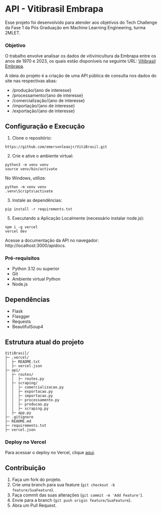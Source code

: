 # API - Vitibrasil Embrapa 

Esse projeto foi desenvolvido para atender aos objetivos do Tech Challenge da Fase 1 da Pós Graduação em Machine Learning Engineering, turma 2MLET. 

### Objetivo

O trabalho envolve analisar os dados de vitivinicultura da Embrapa entre os anos de 1970 e 2023, os quais estão disponíveis na seguinte URL: [Vitibrasil Embrapa](http://vitibrasil.cnpuv.embrapa.br/index.php?).

A ideia do projeto é a criação de uma API pública de consulta nos dados do site nas respectivas abas:

-   /produção/{ano de interesse}
-   /processamento/{ano de interesse}
-   /comercialização/{ano de interesse}
-   /importação/{ano de interesse}
-   /exportação/{ano de interesse}

##  Configuração e Execução

1.  Clone o repositório:
```
https://github.com/emersonleaojr/VitiBrasil.git
```
2.  Crie e ative o ambiente virtual:
```
python3 -m venv venv
source venv/bin/activate
```

No Windows, utilize:
```
python -m venv venv
.venv\Scripts\activate
```
3.  Instale as dependências:
```
pip install -r requirements.txt
```

5.  Executando a Aplicação Localmente (necessário instalar node.js):
```
npm i -g vercel
vercel dev
```

Acesse a documentação da API no navegador: http://localhost:3000/apidocs.

### Pré-requisitos
-   Python 3.12 ou superior
-   Git
-   Ambiente virtual Python
-   Node.js

## Dependências
- Flask
- Flasgger
- Requests
- BeautifulSoup4


## Estrutura atual do projeto

```
VitiBrasil/
├─ .vercel/
│  ├─ README.txt
│  ├─ vercel.json
├─ api/
│  ├─ routes/
│  │  ├─ routes.py
│  ├─ scraping/
│  │  ├─ comercializacao.py
│  │  ├─ exportacao.py
│  │  ├─ importacao.py
│  │  ├─ processamento.py
│  │  ├─ producao.py
│  │  ├─ scraping.py
│  ├─ app.py
├─ .gitignore
├─ README.md
├─ requirements.txt
├─ vercel.json
```

### Deploy no Vercel

Para acessar o deploy no Vercel, clique [aqui](https://viti-brasil.vercel.app/).

## Contribuição

1.  Faça um fork do projeto.
2.  Crie uma branch para sua feature (`git checkout -b feature/SuaFeature`).
3.  Faça commit das suas alterações (`git commit -m 'Add Feature'`).
4.  Envie para a branch (`git push origin feature/SuaFeature`).
5.  Abra um Pull Request.
